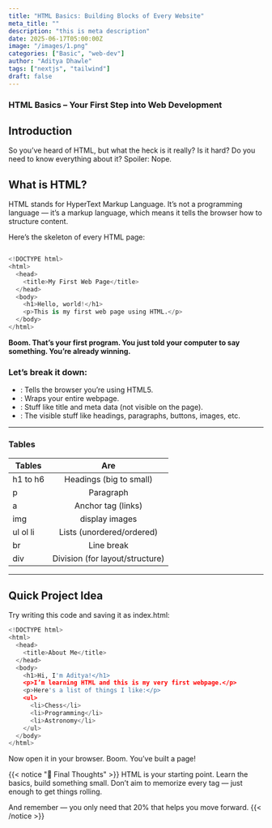 ```yaml
---
title: "HTML Basics: Building Blocks of Every Website"
meta_title: ""
description: "this is meta description"
date: 2025-06-17T05:00:00Z
image: "/images/1.png"
categories: ["Basic", "web-dev"]
author: "Aditya Dhawle"
tags: ["nextjs", "tailwind"]
draft: false
---
```




### HTML Basics – Your First Step into Web Development

 ## Introduction
So you’ve heard of HTML, but what the heck is it really? Is it hard? Do you need to know everything about it?
Spoiler: Nope.

 ## What is HTML?
HTML stands for HyperText Markup Language.
It’s not a programming language — it’s a markup language, which means it tells the browser how to structure content.

Here’s the skeleton of every HTML page:
```python

<!DOCTYPE html>
<html>
  <head>
    <title>My First Web Page</title>
  </head>
  <body>
    <h1>Hello, world!</h1>
    <p>This is my first web page using HTML.</p>
  </body>
</html>


```
**Boom. That’s your first program. You just told your computer to say something. You’re already winning.**


### Let’s break it down:
- <!DOCTYPE html>: Tells the browser you’re using HTML5.
- <html>: Wraps your entire webpage.
- <head>: Stuff like title and meta data (not visible on the page).
- <body>: The visible stuff like headings, paragraphs, buttons, images, etc.


<hr>

### Tables

| Tables        |      Are      |
| ------------- | :-----------: |
| h1 to h6   | 	Headings (big to small) |
| p         |  	Paragraph   |
| a         |  Anchor tag (links)   |
| img  | display images	 |
| ul ol li      |  Lists (unordered/ordered)  |
| br         |  Line break   |
|div   | 	Division (for layout/structure)|


<hr>

## Quick Project Idea
Try writing this code and saving it as index.html:

```python
<!DOCTYPE html>
<html>
  <head>
    <title>About Me</title>
  </head>
  <body>
    <h1>Hi, I'm Aditya!</h1>
    <p>I’m learning HTML and this is my very first webpage.</p>
    <p>Here's a list of things I like:</p>
    <ul>
      <li>Chess</li>
      <li>Programming</li>
      <li>Astronomy</li>
    </ul>
  </body>
</html>


```
<p>Now open it in your browser. Boom. You’ve built a page!</p>

{{< notice "🎯 Final Thoughts" >}}
HTML is your starting point. Learn the basics, build something small. Don’t aim to memorize every tag — just enough to get things rolling.

And remember — you only need that 20% that helps you move forward.
{{< /notice >}}

